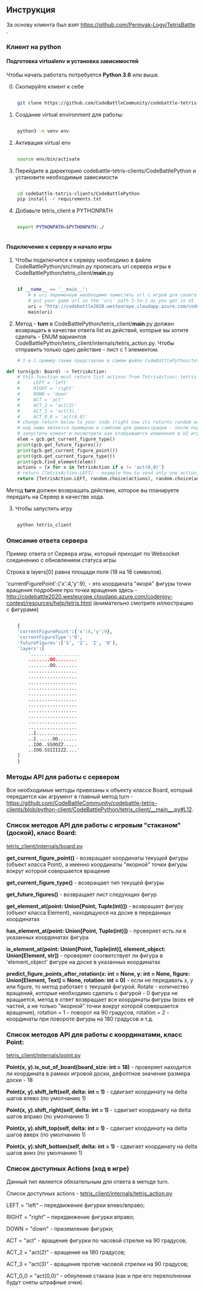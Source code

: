﻿## Инструкция
За основу клиента был взят https://github.com/Permyak-Logy/TetrisBattle .

### Клиент на python

#### Подготовка virtualenv и установка зависимостей
Чтобы начать работать потребуется **Python 3.6** или выше. 

0. Скопируйте клиент к себе

```bash

    git clone https://github.com/CodeBattleCommunity/codebattle-tetris-clients.git 

```

1. Создание virtual environment для работы:

```bash

    python3 -m venv env

```

2. Активация virtual env 
```bash

    source env/bin/activate

```

3. Перейдите в директорию codebattle-tetris-clients/CodeBattlePython и установите необходимые зависимости

```bash

    cd codebattle-tetris-clients/CodeBattlePython
    pip install -r requirements.txt


```


4. Добавьте tetris_client в PYTHONPATH

```bash

    export PYTHONPATH=$PYTHONPATH:./
    
```

#### Подключение к серверу и начало игры

1. Чтобы подключится к серверу необходимо в файле CodeBattlePython/src/main.py прописать uri сервера игры в CodeBattlePython/tetris_client/__main__.py

```python

    if __name__ == '__main__':
        # в uri переменную необходимо поместить url с игрой для своего пользователя
        # put your game url in the 'uri' path 1-to-1 as you get in UI 
        uri = "http://codebattle2020.westeurope.cloudapp.azure.com/codenjoy-contest/board/player/9r84saxen4c3whdvqfhx?code=3106303325539433635&gameName=tetris"
        main(uri)

```

2. Метод - **turn** в CodeBattlePython/tetris_client/__main__.py должен возвращать в качестве ответа
list из действий, которые вы хотите сделать - ENUM вариантов CodeBattlePython/tetris_client/internals/tetris_action.py. Чтобы отправить только одно действие - лист с 1 элементом.

```python
    # 1-в-1 пример также представлен в самом файле CodeBattlePython/tetris_client/__main__.py

def turn(gcb: Board) -> TetrisAction:
    # this function must return list actions from TetrisAction: tetris_client/internals/tetris_action.py
    #     LEFT = 'left'
    #     RIGHT = 'right'
    #     DOWN = 'down'
    #     ACT = 'act'
    #     ACT_2 = 'act(2)'
    #     ACT_3 = 'act(3),'
    #     ACT_0_0 = 'act(0,0)'
    # change return below to your code (right now its returns random aciton):
    # код ниже является примером и сэмплом для демонстрации - после подстановки корректного URI к своей игре
    # запустите клиент и посмотрите как отображаются изменения в UI игры и что приходит как ответ от API 
    elem = gcb.get_current_figure_type()
    print(gcb.get_future_figures())
    print(gcb.get_current_figure_point()) 
    print(gcb.get_current_figure_type())
    print(gcb.find_element(elem))
    actions = [x for x in TetrisAction if x != 'act(0,0)']
    # return [TetrisAction.LEFT] - example how to send only one action, list with 1 element
    return [TetrisAction.LEFT, random.choice(actions), random.choice(actions)]  # это те действия, которые выполнятся на игровом сервере в качестве вашего хода

```


Метод **turn** должен возвращать действие, которое вы планируете передать на Сервер в качестве хода. 


3. Чтобы запустить игру

```bash

    python tetris_client

```

### Описание ответа сервера 

Пример ответа от Сервера игры, который приходит по Websocket соединению c обновлением статуса игры

Строка в layers[0] равна площади поля (18 на 18 символов).

'currentFigurePoint':{'x':4,'y':9}, - это координата "якоря" фигуры точки вращения
подробнее про точки вращения здесь - http://codebattle2020.westeurope.cloudapp.azure.com/codenjoy-contest/resources/help/tetris.html (внимательно смотрите иллюстрацию с фигурами)

```python

    {
    'currentFigurePoint':{'x':4,'y':9},
    'currentFigureType':'O',
    'futureFigures':['S', 'Z', 'I', 'O'],
    'layers':[
        '..................
        ........OO........
        ........OO........
        ..................
        ..................
        ..................
        ..................
        ..................
        ..................
        ..................
        ..................
        ..................
        ..................
        ..................
        ..I...............
        ..I......OO.......
        ..IOO..SSOOZZ.....
        ..IOO.SSIIIIZZ....'
    ]
    }

```

### Методы API для работы с сервером

Все необходимые методы привязаны к объекту классе Board, который передается как агрумент в главный метод turn - https://github.com/CodeBattleCommunity/codebattle-tetris-clients/blob/python-client/CodeBattlePython/tetris_client/__main__.py#L12.


### Список методов API для работы с игровым "стаканом" (доской), класс Board: 

[tetris_client/internals/board.py](tetris_client/internals/board.py)

**get_current_figure_point()** - возвращает координаты текущей фигуры (объект класса Point), а именно координаты "якорной" точки фигуры вокруг которой совершается вращение

**get_current_figure_type()** - возвращает тип текущей фигуры

**get_future_figures()** - возвращает лист следующих фигур

**get_element_at(point: Union[Point, Tuple(int)])** - возвращает фигуру (объект класса Element), находящуюся на доске в переданных координатах

**has_element_at(point: Union[Point, Tuple(int)])** - проверяет есть ли в указанных координатах фигура

**is_element_at(point: Union[Point, Tuple(int)], element_object: Union[Element, str])** - проверяет соответствует ли фигура в 'element_object' фигуре на доске в указанных координатах

**predict_figure_points_after_rotation(x: int = None, y: int = None, figure: Union[Element, Text] = None, rotation: int = 0)** - если не передавать x, y или figure, то метод работает с текущей фигурой. Rotate - количество вращений, которые необходимо сделать с фигурой - 0 фигура не вращается, метод в ответ возвращает все координаты фигуры (всех её частей, а не только "якорной" точки вокруг которой совершается вращение), rotation = 1 - поворот на 90 градусов, rotation = 2 - координаты при повороте фигуры на 180 градусов и т.д. 


### Список методов API для работы с координатами, класс Point: 


[tetris_client/internals/point.py](tetris_client/internals/point.py)

**Point(x, y).is_out_of_board(board_size: int = 18)**  - проверяет находится ли координата в рамках игровой доски, дефолтное значение размера доски - 18 

**Point(x, y).shift_left(self, delta: int = 1)** - сдвигает координату на delta шагов влево (по умолчанию 1)

**Point(x, y).shift_right(self, delta: int = 1)** - сдвигает координату на delta шагов вправо (по умолчанию 1)

**Point(x, y).shift_top(self, delta: int = 1)** - сдвигает координату на delta шагов вверх (по умолчанию 1)

**Point(x, y).shift_bottom(self, delta: int = 1)** - сдвигает координату на delta шагов вниз (по умолчанию 1)



### Список доступных Actions (ход в игре)
Данный тип является обязательным для ответа в методе turn.

Список доступных actions - [tetris_client/internals/tetris_action.py](tetris_client/internals/tetris_action.py) 

LEFT = "left" – передвижение фигурки влево/вправо;

RIGHT = "right" – передвижение фигурки вправо;

DOWN = "down" - приземление фигурки;

ACT = "act" - вращение фигурки по часовой стрелке на 90 градусов;

ACT_2 = "act(2)" - вращение на 180 градусов;

ACT_3 = "act(3)" - вращение против часовой стрелки на 90 градусов;

ACT_0_0 = "act(0,0)" - обнуление стакана (как и при его переполнении будут сняты штрафные очки).


